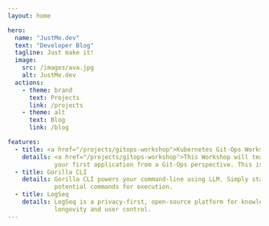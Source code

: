 ```yaml
---
layout: home

hero:
  name: "JustMe.dev"
  text: "Developer Blog"
  tagline: Just make it!
  image:
    src: /images/ava.jpg
    alt: JustMe.dev
  actions:
    - theme: brand
      text: Projects
      link: /projects
    - theme: alt
      text: Blog
      link: /blog

features:
  - title: <a href="/projects/gitops-workshop">Kubernetes Git-Ops Workshop</a>
    details: <a href="/projects/gitops-workshop">This Workshop will teach you how to create your own Kubernetes cluster using K3S and use ArgoCD to deploy 
             your first application from a Git-Ops perspective. This is the way.</a>
  - title: Gorilla CLI
    details: Gorilla CLI powers your command-line using LLM. Simply state your objective and Gorilla CLI will generate 
             potential commands for execution.
  - title: LogSeq
    details: LogSeq is a privacy-first, open-source platform for knowledge sharing and management. It focuses on privacy, 
             longevity and user control.
---
```



